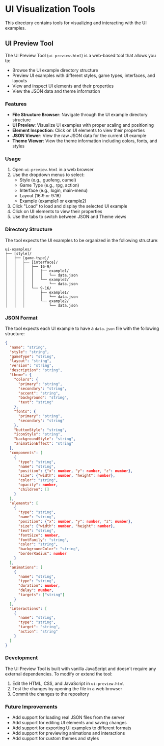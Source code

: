 # UI Visualization Tools

This directory contains tools for visualizing and interacting with the UI examples.

## UI Preview Tool

The UI Preview Tool (`ui-preview.html`) is a web-based tool that allows you to:

- Browse the UI example directory structure
- Preview UI examples with different styles, game types, interfaces, and layouts
- View and inspect UI elements and their properties
- View the JSON data and theme information

### Features

- **File Structure Browser**: Navigate through the UI example directory structure
- **UI Preview**: Visualize UI examples with proper scaling and positioning
- **Element Inspection**: Click on UI elements to view their properties
- **JSON Viewer**: View the raw JSON data for the current UI example
- **Theme Viewer**: View the theme information including colors, fonts, and styles

### Usage

1. Open `ui-preview.html` in a web browser
2. Use the dropdown menus to select:
   - Style (e.g., guofeng, oumei)
   - Game Type (e.g., rpg, action)
   - Interface (e.g., login, main-menu)
   - Layout (16:9 or 9:16)
   - Example (example1 or example2)
3. Click "Load" to load and display the selected UI example
4. Click on UI elements to view their properties
5. Use the tabs to switch between JSON and Theme views

### Directory Structure

The tool expects the UI examples to be organized in the following structure:

```
ui-examples/
├── [style]/
│   ├── [game-type]/
│   │   ├── [interface]/
│   │   │   ├── 16-9/
│   │   │   │   ├── example1/
│   │   │   │   │   └── data.json
│   │   │   │   └── example2/
│   │   │   │       └── data.json
│   │   │   └── 9-16/
│   │   │       ├── example1/
│   │   │       │   └── data.json
│   │   │       └── example2/
│   │   │           └── data.json
```

### JSON Format

The tool expects each UI example to have a `data.json` file with the following structure:

```json
{
  "name": "string",
  "style": "string",
  "gameType": "string",
  "layout": "string",
  "version": "string",
  "description": "string",
  "theme": {
    "colors": {
      "primary": "string",
      "secondary": "string",
      "accent": "string",
      "background": "string",
      "text": "string"
    },
    "fonts": {
      "primary": "string",
      "secondary": "string"
    },
    "buttonStyle": "string",
    "iconStyle": "string",
    "backgroundStyle": "string",
    "animationEffect": "string"
  },
  "components": [
    {
      "type": "string",
      "name": "string",
      "position": {"x": number, "y": number, "z": number},
      "size": {"width": number, "height": number},
      "color": "string",
      "opacity": number,
      "children": []
    }
  ],
  "elements": [
    {
      "type": "string",
      "name": "string",
      "position": {"x": number, "y": number, "z": number},
      "size": {"width": number, "height": number},
      "text": "string",
      "fontSize": number,
      "fontFamily": "string",
      "color": "string",
      "backgroundColor": "string",
      "borderRadius": number
    }
  ],
  "animations": [
    {
      "name": "string",
      "type": "string",
      "duration": number,
      "delay": number,
      "targets": ["string"]
    }
  ],
  "interactions": [
    {
      "name": "string",
      "type": "string",
      "target": "string",
      "action": "string"
    }
  ]
}
```

### Development

The UI Preview Tool is built with vanilla JavaScript and doesn't require any external dependencies. To modify or extend the tool:

1. Edit the HTML, CSS, and JavaScript in `ui-preview.html`
2. Test the changes by opening the file in a web browser
3. Commit the changes to the repository

### Future Improvements

- Add support for loading real JSON files from the server
- Add support for editing UI elements and saving changes
- Add support for exporting UI examples to different formats
- Add support for previewing animations and interactions
- Add support for custom themes and styles 